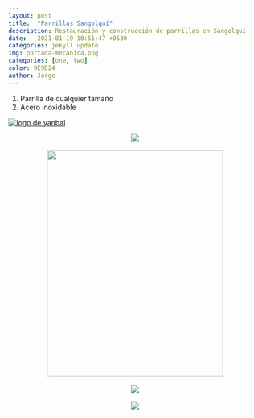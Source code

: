 ```yaml
---
layout: post
title:  "Parrillas Sangolquí"
description: Restauración y construcción de parrillas en Sangolquí   
date:   2021-01-19 10:51:47 +0530
categories: jekyll update
img: portada-mecanica.png
categories: [one, two]
color: 9E9D24
author: Jorge
---
```

1. Parrilla de cualquier tamaño
2. Acero inoxidable

[logo]: https://raw.githubusercontent.com/Betty-C/bef/gh-pages/assets/img/linkw.jpg
[dipensador]: https://api.whatsapp.com/send?phone=593999378989&text=%C2%A1Hola!%20Me%20interesa%20una%20parrilla "clic para abrir chat de whatsapp"
[![logo de yanbal][logo]][dipensador]


<center>
<img src="https://res.cloudinary.com/dpky6fcf6/image/upload/c_scale,h_618,w_773/v1611077436/Blog-Jorge/parrilla4_ezu6d9.jpg" />
</center>

<br>

<center>
<img src="https://github.com/Jorge-onofa/karna/blob/gh-pages/images/parrilla1.jpg?raw=true" width="350" height="450" />
</center>

<br>

<center>
<img src="https://res.cloudinary.com/dpky6fcf6/image/upload/c_scale,h_722,w_1281/v1611077424/Blog-Jorge/parrilla2_ugcm4y.jpg" />
</center>

<br>

<center>
<img src="https://res.cloudinary.com/dpky6fcf6/image/upload/c_scale,h_706,w_778/v1611077472/Blog-Jorge/parrilla5_sjswyz.jpg"  />
</center>
